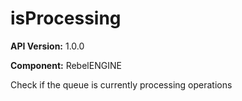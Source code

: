 # isProcessing

**API Version:** 1.0.0

**Component:** RebelENGINE

Check if the queue is currently processing operations

